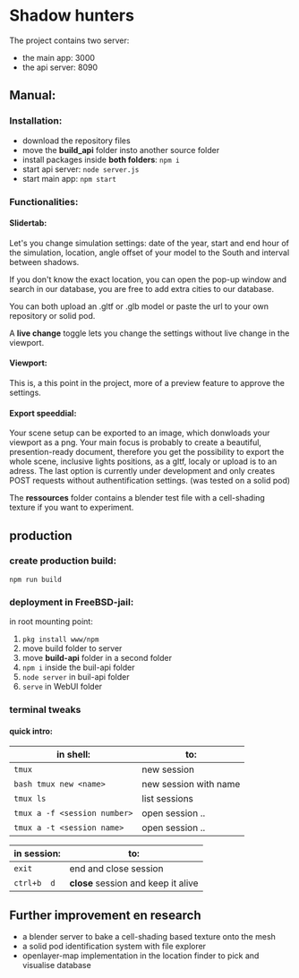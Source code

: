# Shadow hunters
The project contains two server:

- the main app: 3000
- the api server: 8090

## Manual:
### Installation:

- download the repository files
- move the **build_api** folder insto another source folder
- install packages inside **both folders**: `npm i`
- start api server: `node server.js`
- start main app: `npm start`

### Functionalities:
#### Slidertab:
Let's you change simulation settings: date of the year, start and end hour of the simulation, location, angle offset of your model to the South and interval between shadows. 

If you don't know the exact location, you can open the pop-up window and search in our database, you are free to add extra cities to our database.

You can both upload an .gltf or .glb model or paste the url to your own repository or solid pod. 

A **live change** toggle lets you change the settings without live change in the viewport.

#### Viewport:
This is, a this point in the project, more of a preview feature to approve the settings. 

#### Export speeddial:
Your scene setup can be exported to an image, which donwloads your viewport as a png. Your main focus is probably to create a beautiful, presention-ready document, therefore you get the possibility to export the whole scene, inclusive lights positions, as a gltf, localy or upload is to an adress. The last option is currently under development and only creates POST requests without authentification settings. (was tested on a solid pod)

The **ressources** folder contains a blender test file with a cell-shading texture if you want to experiment.

## production

### create production build:

`npm run build`

### deployment in FreeBSD-**jail**:

in root mounting point:

1. `pkg install www/npm`
1. move build folder to server
1. move **build-api** folder in a second folder
1. `npm i` inside the buil-api folder
1. `node server` in buil-api folder
1. `serve` in WebUI folder

### terminal tweaks
#### quick intro:

in shell: |  to:
--- | ---
``tmux`` | new session
``bash tmux new <name>`` | new session with name
``tmux ls`` | list sessions
``tmux a -f <session number>`` | open session ..
``tmux a -t <session name>`` | open session ..

in session: | to:
--- | ---
``exit`` | end and close session
``ctrl+b  d`` | **close** session and keep it alive

## Further improvement en research
- a blender server to bake a cell-shading based texture onto the mesh
- a solid pod identification system with file explorer
- openlayer-map implementation in the location finder to pick and visualise database
